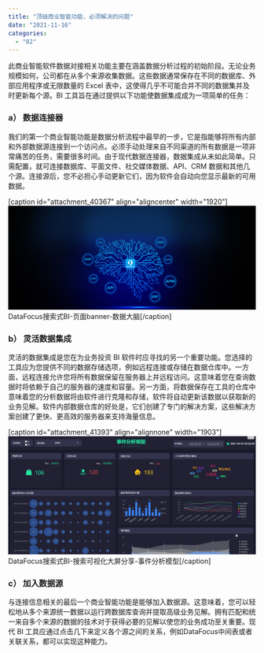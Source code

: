 ```yaml
---
title: "顶级商业智能功能，必须解决的问题"
date: "2021-11-16"
categories: 
  - "02"
---
```


此商业智能软件数据对接相关功能主要在涵盖数据分析过程的初始阶段。无论业务规模如何，公司都在从多个来源收集数据。这些数据通常保存在不同的数据库、外部应用程序或无限数量的 Excel 表中，这使得几乎不可能合并不同的数据集并及时更新每个源。BI 工具旨在通过提供以下功能使数据集成成为一项简单的任务：

### a） 数据连接器

我们的第一个商业智能功能是数据分析流程中最早的一步，它是指能够将所有内部和外部数据源连接到一个访问点。必须手动处理来自不同渠道的所有数据是一项非常痛苦的任务，需要很多时间。由于现代数据连接器，数据集成从未如此简单。只需配置，就可连接数据库、平面文件、社交媒体数据、API、CRM 数据和其他几个源。连接源后，您不必担心手动更新它们，因为软件会自动向您显示最新的可用数据。

\[caption id="attachment\_40367" align="aligncenter" width="1920"\]![DataFocus搜索式BI-页面banner-数据大脑](images/解决方案页面2_02-1副本.jpg) DataFocus搜索式BI-页面banner-数据大脑\[/caption\]

### b） 灵活数据集成

灵活的数据集成是您在为业务投资 BI 软件时应寻找的另一个重要功能。您选择的工具应为您提供不同的数据存储选项，例如远程连接或存储在数据仓库中。一方面，远程连接允许您将所有数据保留在服务器上并远程访问。这意味着您在查询数据时将依赖于自己的服务器的速度和容量。另一方面，将数据保存在工具的仓库中意味着您的分析数据将由软件进行克隆和存储，软件将自动更新该数据以获取新的业务见解。软件内部数据仓库的好处是，它们创建了专门的解决方案，这些解决方案创建了更快、更高效的服务器来支持海量信息。

\[caption id="attachment\_41393" align="alignnone" width="1903"\]![DataFocus搜索式BI-搜索可视化大屏分享-事件分析模型](images/word-image-4.gif) DataFocus搜索式BI-搜索可视化大屏分享-事件分析模型\[/caption\]

### c） 加入数据源

与连接信息相关的最后一个商业智能功能是能够加入数据源。这意味着，您可以轻松地从多个来源统一数据以运行跨数据库查询并提取高级业务见解。拥有匹配和统一来自多个来源的数据的技术对于获得必要的见解以使您的业务成功至关重要。现代 BI 工具应通过点击几下来定义各个源之间的关系，例如DataFocus中间表或者关联关系，都可以实现这种能力。
